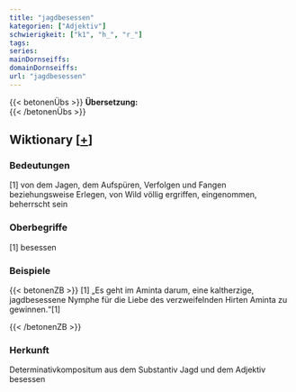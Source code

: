 ```yaml
---
title: "jagdbesessen"
kategorien: ["Adjektiv"]
schwierigkeit: ["k1", "h_", "r_"]
tags:
series:
mainDornseiffs:
domainDornseiffs:
url: "jagdbesessen"
---
```


{{< betonenÜbs >}}
**Übersetzung:**  
{{< /betonenÜbs >}}

## Wiktionary [[+](https://de.wiktionary.org/wiki/jagdbesessen)]

### Bedeutungen
[1] von dem Jagen, dem Aufspüren, Verfolgen und Fangen beziehungsweise Erlegen, von Wild völlig ergriffen, eingenommen, beherrscht sein  

### Oberbegriffe
[1] besessen  

### Beispiele
{{< betonenZB >}}
[1] „Es geht im Aminta darum, eine kaltherzige, jagdbesessene Nymphe für die Liebe des verzweifelnden Hirten Aminta zu gewinnen.“[1]  

{{< /betonenZB >}}
### Herkunft
Determinativkompositum aus dem Substantiv Jagd und dem Adjektiv besessen  


